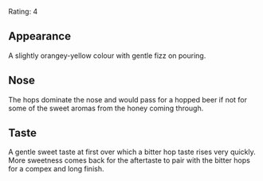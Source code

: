 Rating: 4

## Appearance

A slightly orangey-yellow colour with gentle fizz on pouring.

## Nose

The hops dominate the nose and would pass for a hopped beer if not for some of the sweet aromas from the honey coming through.

## Taste

A gentle sweet taste at first over which a bitter hop taste rises very
quickly. More sweetness comes back for the aftertaste to pair with the bitter hops for a compex and long finish.
